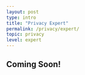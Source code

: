 ```yaml
---
layout: post
type: intro
title: "Privacy Expert"
permalink: /privacy/expert/
topic: privacy
level: expert
---
```


## Coming Soon!
